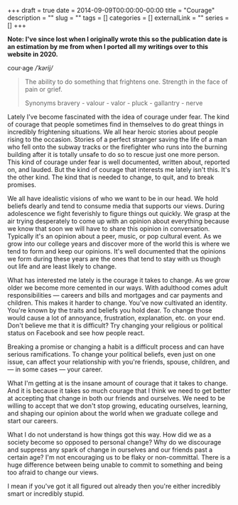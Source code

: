 +++
draft = true
date = 2014-09-09T00:00:00-00:00
title = "Courage"
description = ""
slug = ""
tags = []
categories = []
externalLink = ""
series = []
+++

**Note: I've since lost when I originally wrote this so the publication date is an estimation by me from when I ported all my writings over to this website in 2020.**

cour·age _/ˈkərij/_

> The ability to do something that frightens one.
> Strength in the face of pain or grief.
>
> Synonyms
> bravery - valour - valor - pluck - gallantry - nerve

Lately I've become fascinated with the idea of courage under fear. The kind of courage that people sometimes find in themselves to do great things in incredibly frightening situations. We all hear heroic stories about people rising to the occasion. Stories of a perfect stranger saving the life of a man who fell onto the subway tracks or the firefighter who runs into the burning building after it is totally unsafe to do so to rescue just one more person. This kind of courage under fear is well documented, written about, reported on, and lauded. But the kind of courage that interests me lately isn't this. It's the other kind. The kind that is needed to change, to quit, and to break promises.

We all have idealistic visions of who we want to be in our head. We hold beliefs dearly and tend to consume media that supports our views. During adolescence we fight feverishly to figure things out quickly. We grasp at the air trying desperately to  come up with an opinion about everything because we know that soon we will have to share this opinion in conversation. Typically it's an opinion about a peer, music, or pop cultural event. As we grow into our college years and discover more of the world this is where we tend to form and keep our opinions. It's well documented that the opinions we form during these years are the ones that tend to stay with us though out life and are least likely to change.

What has interested me lately is the courage it takes to change. As we grow older we become more cemented in our ways. With adulthood comes adult responsibilities — careers and bills and mortgages and car payments and children. This makes it harder to change. You've now cultivated an identity. You're known by the traits and beliefs you hold dear. To change those would cause a lot of annoyance, frustration, explanation, etc. on your end. Don't believe me that it is difficult? Try changing your religious or political status on Facebook and see how people react.

Breaking a promise or changing a habit is a difficult process and can have serious ramifications. To change your political beliefs, even just on one issue, can affect your relationship with you're friends, spouse, children, and — in some cases — your career.

What I'm getting at is the insane amount of courage that it takes to change. And it is because it takes so much courage that I think we need to get better at accepting that change in both our friends and ourselves. We need to be willing to accept that we don't stop growing, educating ourselves, learning, and shaping our opinion about the world when we graduate college and start our careers.

What I do not understand is how things got this way. How did we as a society become so opposed to personal change? Why do we discourage and suppress any spark of change in ourselves and our friends past a certain age? I'm not encouraging us to be flaky or non-committal. There is a huge difference between being unable to commit to something and being too afraid to change our views.

I mean if you've got it all figured out already then you're either incredibly smart or incredibly stupid.
